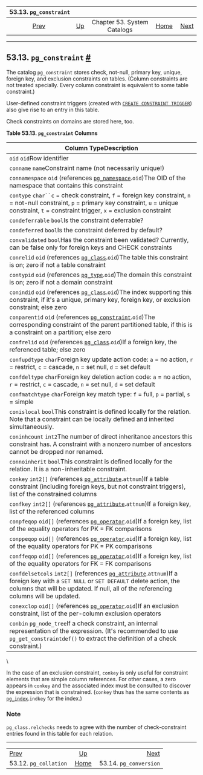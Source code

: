 <!--?xml version="1.0" encoding="UTF-8" standalone="no"?-->

|                  53.13. `pg_constraint`                  |                                                   |                             |                                                       |                                                            |
| :------------------------------------------------------: | :------------------------------------------------ | :-------------------------: | ----------------------------------------------------: | ---------------------------------------------------------: |
| [Prev](catalog-pg-collation.html "53.12. pg_collation")  | [Up](catalogs.html "Chapter 53. System Catalogs") | Chapter 53. System Catalogs | [Home](index.html "PostgreSQL 17devel Documentation") |  [Next](catalog-pg-conversion.html "53.14. pg_conversion") |

***

## 53.13. `pg_constraint` [#](#CATALOG-PG-CONSTRAINT)



The catalog `pg_constraint` stores check, not-null, primary key, unique, foreign key, and exclusion constraints on tables. (Column constraints are not treated specially. Every column constraint is equivalent to some table constraint.)

User-defined constraint triggers (created with [`CREATE CONSTRAINT TRIGGER`](sql-createtrigger.html "CREATE TRIGGER")) also give rise to an entry in this table.

Check constraints on domains are stored here, too.

**Table 53.13. `pg_constraint` Columns**

| Column TypeDescription                                                                                                                                                                                                                                                        |
| ----------------------------------------------------------------------------------------------------------------------------------------------------------------------------------------------------------------------------------------------------------------------------- |
| `oid` `oid`Row identifier                                                                                                                                                                                                                                                     |
| `conname` `name`Constraint name (not necessarily unique!)                                                                                                                                                                                                                     |
| `connamespace` `oid` (references [`pg_namespace`](catalog-pg-namespace.html "53.32. pg_namespace").`oid`)The OID of the namespace that contains this constraint                                                                                                               |
| `contype` `char``c` = check constraint, `f` = foreign key constraint, `n` = not-null constraint, `p` = primary key constraint, `u` = unique constraint, `t` = constraint trigger, `x` = exclusion constraint                                                                  |
| `condeferrable` `bool`Is the constraint deferrable?                                                                                                                                                                                                                           |
| `condeferred` `bool`Is the constraint deferred by default?                                                                                                                                                                                                                    |
| `convalidated` `bool`Has the constraint been validated? Currently, can be false only for foreign keys and CHECK constraints                                                                                                                                                   |
| `conrelid` `oid` (references [`pg_class`](catalog-pg-class.html "53.11. pg_class").`oid`)The table this constraint is on; zero if not a table constraint                                                                                                                      |
| `contypid` `oid` (references [`pg_type`](catalog-pg-type.html "53.64. pg_type").`oid`)The domain this constraint is on; zero if not a domain constraint                                                                                                                       |
| `conindid` `oid` (references [`pg_class`](catalog-pg-class.html "53.11. pg_class").`oid`)The index supporting this constraint, if it's a unique, primary key, foreign key, or exclusion constraint; else zero                                                                 |
| `conparentid` `oid` (references [`pg_constraint`](catalog-pg-constraint.html "53.13. pg_constraint").`oid`)The corresponding constraint of the parent partitioned table, if this is a constraint on a partition; else zero                                                    |
| `confrelid` `oid` (references [`pg_class`](catalog-pg-class.html "53.11. pg_class").`oid`)If a foreign key, the referenced table; else zero                                                                                                                                   |
| `confupdtype` `char`Foreign key update action code: `a` = no action, `r` = restrict, `c` = cascade, `n` = set null, `d` = set default                                                                                                                                         |
| `confdeltype` `char`Foreign key deletion action code: `a` = no action, `r` = restrict, `c` = cascade, `n` = set null, `d` = set default                                                                                                                                       |
| `confmatchtype` `char`Foreign key match type: `f` = full, `p` = partial, `s` = simple                                                                                                                                                                                         |
| `conislocal` `bool`This constraint is defined locally for the relation. Note that a constraint can be locally defined and inherited simultaneously.                                                                                                                           |
| `coninhcount` `int2`The number of direct inheritance ancestors this constraint has. A constraint with a nonzero number of ancestors cannot be dropped nor renamed.                                                                                                            |
| `connoinherit` `bool`This constraint is defined locally for the relation. It is a non-inheritable constraint.                                                                                                                                                                 |
| `conkey` `int2[]` (references [`pg_attribute`](catalog-pg-attribute.html "53.7. pg_attribute").`attnum`)If a table constraint (including foreign keys, but not constraint triggers), list of the constrained columns                                                          |
| `confkey` `int2[]` (references [`pg_attribute`](catalog-pg-attribute.html "53.7. pg_attribute").`attnum`)If a foreign key, list of the referenced columns                                                                                                                     |
| `conpfeqop` `oid[]` (references [`pg_operator`](catalog-pg-operator.html "53.34. pg_operator").`oid`)If a foreign key, list of the equality operators for PK = FK comparisons                                                                                                 |
| `conppeqop` `oid[]` (references [`pg_operator`](catalog-pg-operator.html "53.34. pg_operator").`oid`)If a foreign key, list of the equality operators for PK = PK comparisons                                                                                                 |
| `conffeqop` `oid[]` (references [`pg_operator`](catalog-pg-operator.html "53.34. pg_operator").`oid`)If a foreign key, list of the equality operators for FK = FK comparisons                                                                                                 |
| `confdelsetcols` `int2[]` (references [`pg_attribute`](catalog-pg-attribute.html "53.7. pg_attribute").`attnum`)If a foreign key with a `SET NULL` or `SET DEFAULT` delete action, the columns that will be updated. If null, all of the referencing columns will be updated. |
| `conexclop` `oid[]` (references [`pg_operator`](catalog-pg-operator.html "53.34. pg_operator").`oid`)If an exclusion constraint, list of the per-column exclusion operators                                                                                                   |
| `conbin` `pg_node_tree`If a check constraint, an internal representation of the expression. (It's recommended to use `pg_get_constraintdef()` to extract the definition of a check constraint.)                                                                               |

\


In the case of an exclusion constraint, `conkey` is only useful for constraint elements that are simple column references. For other cases, a zero appears in `conkey` and the associated index must be consulted to discover the expression that is constrained. (`conkey` thus has the same contents as [`pg_index`](catalog-pg-index.html "53.26. pg_index").`indkey` for the index.)

### Note

`pg_class.relchecks` needs to agree with the number of check-constraint entries found in this table for each relation.

***

|                                                          |                                                       |                                                            |
| :------------------------------------------------------- | :---------------------------------------------------: | ---------------------------------------------------------: |
| [Prev](catalog-pg-collation.html "53.12. pg_collation")  |   [Up](catalogs.html "Chapter 53. System Catalogs")   |  [Next](catalog-pg-conversion.html "53.14. pg_conversion") |
| 53.12. `pg_collation`                                    | [Home](index.html "PostgreSQL 17devel Documentation") |                                     53.14. `pg_conversion` |
